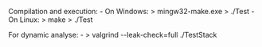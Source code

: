 Compilation and execution:
    - On Windows:
        > mingw32-make.exe
        > ./Test<filename>
    - On Linux:
        > make
        > ./Test<filename>

For dynamic analyse:
    - > valgrind --leak-check=full ./TestStack
